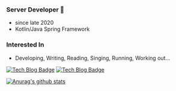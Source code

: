 
### Server Developer 👋
- since late 2020
- Kotlin/Java Spring Framework

### Interested In
- Developing, Writing, Reading, Singing, Running, Working out...

[![Tech Blog Badge](http://img.shields.io/badge/-Private%20Blog-black?style=flat-square&logo=git&link=https://ko-ing.github.io/)](https://ko-ing.github.io/)
[![Tech Blog Badge](http://img.shields.io/badge/-Development%20Study-black?style=flat-square&logo=notion&link=https://grizzled-saxophone-561.notion.site/Development-Study-15d76597f72648f8bcb035344f92d9ab)](https://grizzled-saxophone-561.notion.site/Development-Study-15d76597f72648f8bcb035344f92d9ab)

[![Anurag's github stats](https://github-readme-stats.vercel.app/api?username=ko-ing)](https://github.com/anuraghazra/github-readme-stats)

<!--
**ko-ing/ko-ing** is a ✨ _special_ ✨ repository because its `README.md` (this file) appears on your GitHub profile.

Here are some ideas to get you started:

- 🔭 I’m currently working on ...
- 🌱 I’m currently learning ...
- 👯 I’m looking to collaborate on ...
- 🤔 I’m looking for help with ...
- 💬 Ask me about ...
- 📫 How to reach me: ...
- 😄 Pronouns: ...
- ⚡ Fun fact: ...
-->

